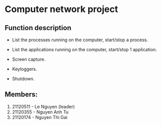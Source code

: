 ﻿# Computer network project
 
 ## Function description
 - List the processes running on the computer, start/stop a process.

- List the applications running on the computer, start/stop 1 application.

- Screen capture.

- Keyloggers.

- Shutdown.

## Members:
1. 21120511 - Le Nguyen (leader)
2. 21120355 - Nguyen Anh Tu
3. 21120174 - Nguyen Thi Gai
